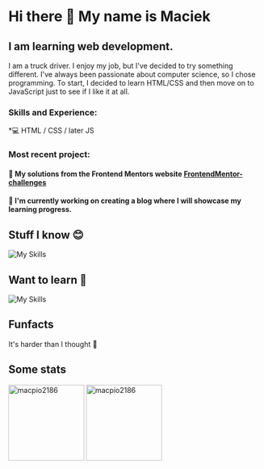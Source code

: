 # Hi there 👋 My name is Maciek
## I am learning web development.
I am a truck driver. I enjoy my job, but I've decided to try something different. I've always been passionate about computer science, so I chose programming. To start, I decided to learn HTML/CSS and then move on to JavaScript just to see if I like it at all.


### Skills and Experience:
*💻 HTML / CSS / later JS

### Most recent project:
#### 🔭 My solutions from the Frontend Mentors website [FrontendMentor-challenges](https://macpio2186.github.io/FrontendMentor-challenges/)
#### 🔭 I'm currently working on creating a blog where I will showcase my learning progress.

## Stuff I know 😊

![My Skills](https://skillicons.dev/icons?i=html,css)

## Want to learn 🤞

![My Skills](https://skillicons.dev/icons?i=js,react,nodejs,)

## Funfacts

It's harder than I thought 🤔

## Some stats

<span>
<img  height="150px" src="https://github-readme-stats.vercel.app/api/top-langs?username=macpio2186&show_icons=true&locale=en&layout=compact&theme=transparent" alt="macpio2186" /> 
</span>
<span>
<img height="150px" src="https://github-readme-stats.vercel.app/api?username=macpio2186&show_icons=true&locale=en&theme=transparent" alt="macpio2186" />
</span>





